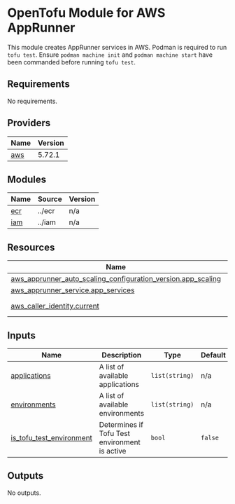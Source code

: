 # OpenTofu Module for AWS AppRunner

This module creates AppRunner services in AWS. Podman is required to run `tofu test`. Ensure `podman machine init` and `podman machine start` have been commanded before running `tofu test`.

## Requirements

No requirements.

## Providers

| Name | Version |
|------|---------|
| <a name="provider_aws"></a> [aws](#provider\_aws) | 5.72.1 |

## Modules

| Name | Source | Version |
|------|--------|---------|
| <a name="module_ecr"></a> [ecr](#module\_ecr) | ../ecr | n/a |
| <a name="module_iam"></a> [iam](#module\_iam) | ../iam | n/a |

## Resources

| Name | Type |
|------|------|
| [aws_apprunner_auto_scaling_configuration_version.app_scaling](https://registry.terraform.io/providers/hashicorp/aws/latest/docs/resources/apprunner_auto_scaling_configuration_version) | resource |
| [aws_apprunner_service.app_services](https://registry.terraform.io/providers/hashicorp/aws/latest/docs/resources/apprunner_service) | resource |
| [aws_caller_identity.current](https://registry.terraform.io/providers/hashicorp/aws/latest/docs/data-sources/caller_identity) | data source |

## Inputs

| Name | Description | Type | Default | Required |
|------|-------------|------|---------|:--------:|
| <a name="input_applications"></a> [applications](#input\_applications) | A list of available applications | `list(string)` | n/a | yes |
| <a name="input_environments"></a> [environments](#input\_environments) | A list of available environments | `list(string)` | n/a | yes |
| <a name="input_is_tofu_test_environment"></a> [is\_tofu\_test\_environment](#input\_is\_tofu\_test\_environment) | Determines if Tofu Test environment is active | `bool` | `false` | no |

## Outputs

No outputs.
